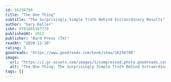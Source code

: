 ```yaml
---
id: 16256798
title: "The One Thing"
subtitle: "The Surprisingly Simple Truth Behind Extraordinary Results"
author: "Gary Keller"
isbn: 9781885167774
publishedAt: 2013
publisher: "Bard Press (TX)"
readAt: "2020-12-30"
rating: 5
goodreads: "https://www.goodreads.com/book/show/16256798"
image:
  url: "https://i.gr-assets.com/images/S/compressed.photo.goodreads.com/books/1559563270l/16256798._SX318_.jpg"
  alt: "The One Thing: The Surprisingly Simple Truth Behind Extraordinary Results"
tags: []
---
```

